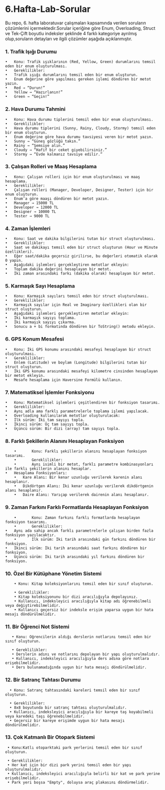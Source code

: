 # 6.Hafta-Lab-Sorular
Bu repo, 6. hafta laboratuvar çalışmaları kapsamında verilen soruların çözümlerini içermektedir.Sorular içeriğine göre Enum, Overloading, Struct ve Tek-Çift boyutlu indeksler şeklinde 4 farklı kategoriye ayrılmış olup,soruların detayları ve ilgili çözümler aşağıda açıklanmıştır.

### 1.⁠ ⁠Trafik Işığı Durumu

	•	Konu: Trafik ışıklarının (Red, Yellow, Green) durumlarını temsil eden bir enum oluşturulması.
	•	Gereklilikler:
	•	Trafik ışığı durumlarını temsil eden bir enum oluşturun.
	•	Enum değerine göre yapılması gereken işlemi döndüren bir metot yazın.
	•	Red → “Durun!”
	•	Yellow → “Hazırlanın!”
	•	Green → “Geçin!”

### 2.⁠ ⁠Hava Durumu Tahmini

	•	Konu: Hava durumu tiplerini temsil eden bir enum oluşturulması.
	•	Gereklilikler:
	•	Hava durumu tiplerini (Sunny, Rainy, Cloudy, Stormy) temsil eden bir enum oluşturun.
	•	Enum değerine göre hava durumu tavsiyesi veren bir metot yazın.
	•	Sunny → “Güneş gözlüğü takın.”
	•	Rainy → “Şemsiye alın.”
	•	Cloudy → “Hafif bir ceket giyebilirsiniz.”
	•	Stormy → “Evde kalmanız tavsiye edilir.”

### 3.⁠ ⁠Çalışan Rolleri ve Maaş Hesaplama

	•	Konu: Çalışan rolleri için bir enum oluşturulması ve maaş hesaplama.
	•	Gereklilikler:
	•	Çalışan rolleri (Manager, Developer, Designer, Tester) için bir enum oluşturun.
	•	Enum’a göre maaşı döndüren bir metot yazın.
	•	Manager → 15000 TL
	•	Developer → 12000 TL
	•	Designer → 10000 TL
	•	Tester → 9000 TL

### 4.⁠ ⁠Zaman İşlemleri

	•	Konu: Saat ve dakika bilgilerini tutan bir struct oluşturulması.
	•	Gereklilikler:
	•	Saat ve dakikayı temsil eden bir struct oluşturun (Hour ve Minute özellikleri).
	•	Eğer saat/dakika geçersiz girilirse, bu değerleri otomatik olarak 0 yapın.
	•	Aşağıdaki işlemleri gerçekleştiren metotlar ekleyin:
	•	Toplam dakika değerini hesaplayan bir metot.
	•	İki zaman arasındaki farkı (dakika olarak) hesaplayan bir metot.

### 5.⁠ ⁠Karmaşık Sayı Hesaplama

	•	Konu: Karmaşık sayıları temsil eden bir struct oluşturulması.
	•	Gereklilikler:
	•	Karmaşık sayılar için Real ve Imaginary özellikleri olan bir struct oluşturun.
	•	Aşağıdaki işlemleri gerçekleştiren metotlar ekleyin:
	•	İki karmaşık sayıyı toplama.
	•	İki karmaşık sayıyı çıkarma.
	•	Sonucu a + bi formatında döndüren bir ToString() metodu ekleyin.

### 6.⁠ ⁠GPS Konum Mesafesi

	•	Konu: İki GPS konumu arasındaki mesafeyi hesaplayan bir struct oluşturulması.
	•	Gereklilikler:
	•	Enlem (Latitude) ve boylam (Longitude) bilgilerini tutan bir struct oluşturun.
	•	İki GPS konumu arasındaki mesafeyi kilometre cinsinden hesaplayan bir metot ekleyin.
	•	Mesafe hesaplama için Haversine Formülü kullanın.
 
### 7. Matematiksel İşlemler Fonksiyonu

	•	Konu: Matematiksel işlemleri çeşitlendiren bir fonksiyon tasarımı.
	•	Gereklilikler:
	•	Aynı adla ama farklı parametrelerle toplama işlemi yapılacak.
	•	Overloading kullanılarak metotlar oluşturulacak:
	•	İlk sürüm: İki tam sayıyı topla.
	•	İkinci sürüm: Üç tam sayıyı topla.
	•	Üçüncü sürüm: Bir dizi (array) tam sayıyı topla.

 

 ### 8. Farklı Şekillerin Alanını Hesaplayan Fonksiyon  

        •       Konu: Farklı şekillerin alanını hesaplayan fonksiyon tasarımı.    
        •       Gereklilikler:    
        •       Aynı isimli bir metot, farklı parametre kombinasyonları ile farklı şekillerin alanını hesaplar.  
	•	Hesaplama Fonksiyonları:  
        •	Kare Alanı: Bir kenar uzunluğu verilerek karenin alanı hesaplanır.  
        •	Dikdörtgen Alanı: İki kenar uzunluğu verilerek dikdörtgenin alanı hesaplanır.  
        •	Daire Alanı: Yarıçap verilerek dairenin alanı hesaplanır.    

 
	
 ### 9. Zaman Farkını Farklı Formatlarda Hesaplayan Fonksiyon  

        •       Konu: Zaman farkını farklı formatlarda hesaplayan fonksiyon tasarımı.  
        •       Gereklilikler:  
	•	Aynı ada sahip ancak farklı parametrelerle çalışan birden fazla fonksiyon yazılacaktır.  
        •       İlk sürüm: İki tarih arasındaki gün farkını döndüren bir fonksiyon.  
	•	İkinci sürüm: İki tarih arasındaki saat farkını döndüren bir fonksiyon.  
	•	Üçüncü sürüm: İki tarih arasındaki yıl farkını döndüren bir fonksiyon.  

 
 
 ### 10. Özel Bir Kütüphane Yönetim Sistemi  

        •⁠ Konu: Kitap koleksiyonlarını temsil eden bir sınıf oluşturun.  

        •⁠ ⁠Gereklilikler:   
        • Kitap koleksiyonunu bir dizi aracılığıyla depolayınız.  
        • Kullanıcı, indeksleyici aracılığıyla kitap adı öğrenebilmeli veya değiştirebilmelidir.    
        • Kullanıcı geçersiz bir indeksle erişim yaparsa uygun bir hata mesajı döndürülmelidir.    

### 11. Bir Öğrenci Not Sistemi

       •⁠ ⁠Konu: Öğrencilerin aldığı derslerin notlarını temsil eden bir sınıf oluşturun.

       •⁠ Gereklilikler:
       • Derslerin adını ve notlarını depolayan bir yapı oluşturulmalıdır.  
       • Kullanıcı, indeksleyici aracılığıyla ders adına göre notlara erişebilmelidir.  
       • Ders bulunamadığında uygun bir hata mesajı döndürülmelidir.  

### 12. Bir Satranç Tahtası Durumu

      •⁠ Konu: Satranç tahtasındaki kareleri temsil eden bir sınıf oluşturun.

      •⁠ ⁠Gereklilikler:
      • 8x8 boyutunda bir satranç tahtası oluşturulmalıdır.  
      • Kullanıcı, indeksleyici aracılığıyla bir kareye taş koyabilmeli veya karedeki taşı öğrenebilmelidir.  
      • Geçersiz bir kareye erişimde uygun bir hata mesajı döndürülmelidir.  

### 13. Çok Katmanlı Bir Otopark Sistemi

     •⁠ ⁠Konu:Katlı otoparktaki park yerlerini temsil eden bir sınıf oluşturun.

     •⁠ ⁠Gereklilikler:
     • Her kat için bir dizi park yerini temsil eden bir yapı oluşturulmalıdır.  
     • Kullanıcı, indeksleyici aracılığıyla belirli bir kat ve park yerine erişebilmelidir.  
     • Park yeri boşsa "Empty", doluysa araç plakasını döndürmelidir.


